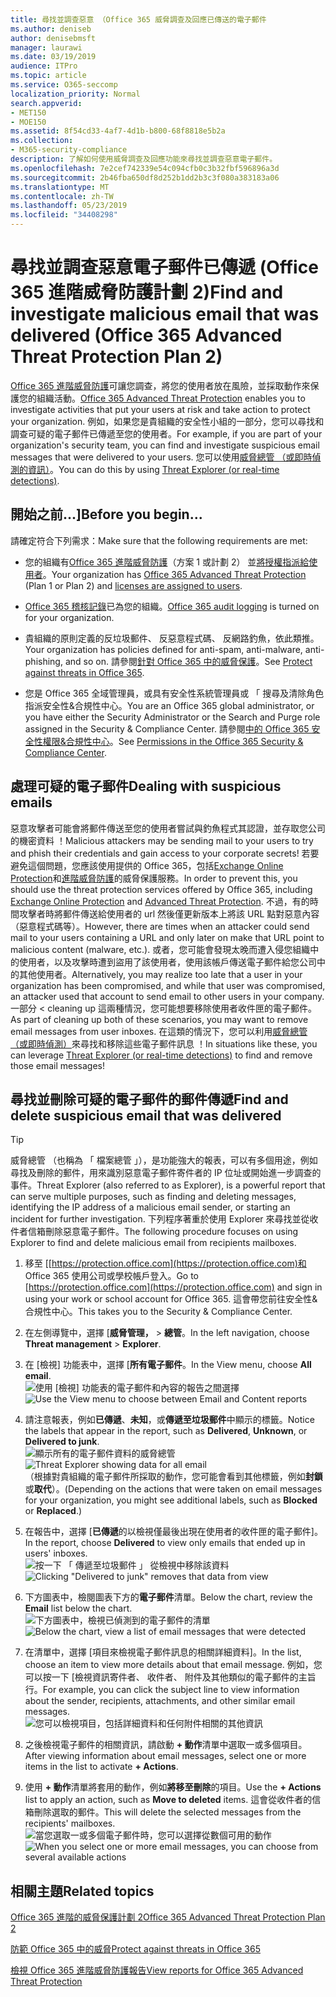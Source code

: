 ```yaml
---
title: 尋找並調查惡意 （Office 365 威脅調查及回應已傳送的電子郵件
ms.author: deniseb
author: denisebmsft
manager: laurawi
ms.date: 03/19/2019
audience: ITPro
ms.topic: article
ms.service: O365-seccomp
localization_priority: Normal
search.appverid:
- MET150
- MOE150
ms.assetid: 8f54cd33-4af7-4d1b-b800-68f8818e5b2a
ms.collection:
- M365-security-compliance
description: 了解如何使用威脅調查及回應功能來尋找並調查惡意電子郵件。
ms.openlocfilehash: 7e2cef742339e54c094cfb0c3b32fbf596896a3d
ms.sourcegitcommit: 2b46fba650df8d252b1dd2b3c3f080a383183a06
ms.translationtype: MT
ms.contentlocale: zh-TW
ms.lasthandoff: 05/23/2019
ms.locfileid: "34408298"
---
```

# <a name="find-and-investigate-malicious-email-that-was-delivered-office-365-advanced-threat-protection-plan-2"></a><span data-ttu-id="609da-103">尋找並調查惡意電子郵件已傳遞 (Office 365 進階威脅防護計劃 2)</span><span class="sxs-lookup"><span data-stu-id="609da-103">Find and investigate malicious email that was delivered (Office 365 Advanced Threat Protection Plan 2)</span></span>

<span data-ttu-id="609da-104">[Office 365 進階威脅防護](office-365-atp.md)可讓您調查，將您的使用者放在風險，並採取動作來保護您的組織活動。</span><span class="sxs-lookup"><span data-stu-id="609da-104">[Office 365 Advanced Threat Protection](office-365-atp.md) enables you to investigate activities that put your users at risk and take action to protect your organization.</span></span> <span data-ttu-id="609da-105">例如，如果您是貴組織的安全性小組的一部分，您可以尋找和調查可疑的電子郵件已傳遞至您的使用者。</span><span class="sxs-lookup"><span data-stu-id="609da-105">For example, if you are part of your organization's security team, you can find and investigate suspicious email messages that were delivered to your users.</span></span> <span data-ttu-id="609da-106">您可以使用[威脅總管 （或即時偵測的資訊）](threat-explorer.md)。</span><span class="sxs-lookup"><span data-stu-id="609da-106">You can do this by using [Threat Explorer (or real-time detections)](threat-explorer.md).</span></span>
  
## <a name="before-you-begin"></a><span data-ttu-id="609da-107">開始之前...]</span><span class="sxs-lookup"><span data-stu-id="609da-107">Before you begin...</span></span>

<span data-ttu-id="609da-108">請確定符合下列需求：</span><span class="sxs-lookup"><span data-stu-id="609da-108">Make sure that the following requirements are met:</span></span>
  
- <span data-ttu-id="609da-109">您的組織有[Office 365 進階威脅防護](office-365-atp.md)（方案 1 或計劃 2） 並[將授權指派給使用者](https://docs.microsoft.com/en-us/office365/admin/subscriptions-and-billing/assign-licenses-to-users)。</span><span class="sxs-lookup"><span data-stu-id="609da-109">Your organization has [Office 365 Advanced Threat Protection](office-365-atp.md) (Plan 1 or Plan 2) and [licenses are assigned to users](https://docs.microsoft.com/en-us/office365/admin/subscriptions-and-billing/assign-licenses-to-users).</span></span>
    
- <span data-ttu-id="609da-110">[Office 365 稽核記錄](turn-audit-log-search-on-or-off.md)已為您的組織。</span><span class="sxs-lookup"><span data-stu-id="609da-110">[Office 365 audit logging](turn-audit-log-search-on-or-off.md) is turned on for your organization.</span></span> 
    
- <span data-ttu-id="609da-111">貴組織的原則定義的反垃圾郵件、 反惡意程式碼、 反網路釣魚，依此類推。</span><span class="sxs-lookup"><span data-stu-id="609da-111">Your organization has policies defined for anti-spam, anti-malware, anti-phishing, and so on.</span></span> <span data-ttu-id="609da-112">請參閱[針對 Office 365 中的威脅保護](protect-against-threats.md)。</span><span class="sxs-lookup"><span data-stu-id="609da-112">See [Protect against threats in Office 365](protect-against-threats.md).</span></span>
    
- <span data-ttu-id="609da-113">您是 Office 365 全域管理員，或具有安全性系統管理員或 「 搜尋及清除角色指派安全性&amp;合規性中心。</span><span class="sxs-lookup"><span data-stu-id="609da-113">You are an Office 365 global administrator, or you have either the Security Administrator or the Search and Purge role assigned in the Security &amp; Compliance Center.</span></span> <span data-ttu-id="609da-114">請參閱[中的 Office 365 安全性權限&amp;合規性中心](permissions-in-the-security-and-compliance-center.md)。</span><span class="sxs-lookup"><span data-stu-id="609da-114">See [Permissions in the Office 365 Security &amp; Compliance Center](permissions-in-the-security-and-compliance-center.md).</span></span>
    
## <a name="dealing-with-suspicious-emails"></a><span data-ttu-id="609da-115">處理可疑的電子郵件</span><span class="sxs-lookup"><span data-stu-id="609da-115">Dealing with suspicious emails</span></span>

<span data-ttu-id="609da-116">惡意攻擊者可能會將郵件傳送至您的使用者嘗試與釣魚程式其認證，並存取您公司的機密資料 ！</span><span class="sxs-lookup"><span data-stu-id="609da-116">Malicious attackers may be sending mail to your users to try and phish their credentials and gain access to your corporate secrets!</span></span> <span data-ttu-id="609da-117">若要避免這個問題，您應該使用提供的 Office 365，包括[Exchange Online Protection](eop/exchange-online-protection-overview.md)和[進階威脅防護](office-365-atp.md)的威脅保護服務。</span><span class="sxs-lookup"><span data-stu-id="609da-117">In order to prevent this, you should use the threat protection services offered by Office 365, including [Exchange Online Protection](eop/exchange-online-protection-overview.md) and [Advanced Threat Protection](office-365-atp.md).</span></span> <span data-ttu-id="609da-118">不過，有的時間攻擊者時將郵件傳送給使用者的 url 然後僅更新版本上將該 URL 點對惡意內容 （惡意程式碼等）。</span><span class="sxs-lookup"><span data-stu-id="609da-118">However, there are times when an attacker could send mail to your users containing a URL and only later on make that URL point to malicious content (malware, etc.).</span></span> <span data-ttu-id="609da-119">或者，您可能會發現太晚而遭入侵您組織中的使用者，以及攻擊時遭到盜用了該使用者，使用該帳戶傳送電子郵件給您公司中的其他使用者。</span><span class="sxs-lookup"><span data-stu-id="609da-119">Alternatively, you may realize too late that a user in your organization has been compromised, and while that user was compromised, an attacker used that account to send email to other users in your company.</span></span> <span data-ttu-id="609da-120">一部分 < cleaning up 這兩種情況，您可能想要移除使用者收件匣的電子郵件。</span><span class="sxs-lookup"><span data-stu-id="609da-120">As part of cleaning up both of these scenarios, you may want to remove email messages from user inboxes.</span></span> <span data-ttu-id="609da-121">在這類的情況下，您可以利用[威脅總管 （或即時偵測）](threat-explorer.md)來尋找和移除這些電子郵件訊息 ！</span><span class="sxs-lookup"><span data-stu-id="609da-121">In situations like these, you can leverage [Threat Explorer (or real-time detections)](threat-explorer.md) to find and remove those email messages!</span></span>
  
## <a name="find-and-delete-suspicious-email-that-was-delivered"></a><span data-ttu-id="609da-122">尋找並刪除可疑的電子郵件的郵件傳遞</span><span class="sxs-lookup"><span data-stu-id="609da-122">Find and delete suspicious email that was delivered</span></span>

> [!TIP]
> <span data-ttu-id="609da-123">威脅總管 （也稱為 「 檔案總管 」），是功能強大的報表，可以有多個用途，例如尋找及刪除的郵件，用來識別惡意電子郵件寄件者的 IP 位址或開始進一步調查的事件。</span><span class="sxs-lookup"><span data-stu-id="609da-123">Threat Explorer (also referred to as Explorer), is a powerful report that can serve multiple purposes, such as finding and deleting messages, identifying the IP address of a malicious email sender, or starting an incident for further investigation.</span></span> <span data-ttu-id="609da-124">下列程序著重於使用 Explorer 來尋找並從收件者信箱刪除惡意電子郵件。</span><span class="sxs-lookup"><span data-stu-id="609da-124">The following procedure focuses on using Explorer to find and delete malicious email from recipients mailboxes.</span></span> 
  
1. <span data-ttu-id="609da-125">移至 [[https://protection.office.com](https://protection.office.com)和 Office 365 使用公司或學校帳戶登入。</span><span class="sxs-lookup"><span data-stu-id="609da-125">Go to [https://protection.office.com](https://protection.office.com) and sign in using your work or school account for Office 365.</span></span> <span data-ttu-id="609da-126">這會帶您前往安全性&amp;合規性中心。</span><span class="sxs-lookup"><span data-stu-id="609da-126">This takes you to the Security &amp; Compliance Center.</span></span> 
    
2. <span data-ttu-id="609da-127">在左側導覽中，選擇 [**威脅管理，** \> **總管**。</span><span class="sxs-lookup"><span data-stu-id="609da-127">In the left navigation, choose **Threat management** \> **Explorer**.</span></span>
    
3. <span data-ttu-id="609da-128">在 [檢視] 功能表中，選擇 [**所有電子郵件**。</span><span class="sxs-lookup"><span data-stu-id="609da-128">In the View menu, choose **All email**.</span></span><br/><span data-ttu-id="609da-129">![使用 [檢視] 功能表的電子郵件和內容的報告之間選擇](media/d39013ff-93b6-42f6-bee5-628895c251c2.png)</span><span class="sxs-lookup"><span data-stu-id="609da-129">![Use the View menu to choose between Email and Content reports](media/d39013ff-93b6-42f6-bee5-628895c251c2.png)</span></span>
  
4. <span data-ttu-id="609da-130">請注意報表，例如**已傳遞**、**未知**，或**傳遞至垃圾郵件**中顯示的標籤。</span><span class="sxs-lookup"><span data-stu-id="609da-130">Notice the labels that appear in the report, such as **Delivered**, **Unknown**, or **Delivered to junk**.</span></span><br/><span data-ttu-id="609da-131">![顯示所有的電子郵件資料的威脅總管](media/208826ed-a85e-446f-b276-b5fdc312fbcb.png)</span><span class="sxs-lookup"><span data-stu-id="609da-131">![Threat Explorer showing data for all email](media/208826ed-a85e-446f-b276-b5fdc312fbcb.png)</span></span><br/><span data-ttu-id="609da-132">（根據對貴組織的電子郵件所採取的動作，您可能會看到其他標籤，例如**封鎖**或**取代**）。</span><span class="sxs-lookup"><span data-stu-id="609da-132">(Depending on the actions that were taken on email messages for your organization, you might see additional labels, such as **Blocked** or **Replaced**.)</span></span>
    
5. <span data-ttu-id="609da-133">在報告中，選擇 [**已傳遞**的以檢視僅最後出現在使用者的收件匣的電子郵件]。</span><span class="sxs-lookup"><span data-stu-id="609da-133">In the report, choose **Delivered** to view only emails that ended up in users' inboxes.</span></span><br/><span data-ttu-id="609da-134">![按一下 「 傳遞至垃圾郵件 」 從檢視中移除該資料](media/e6fb2e47-461e-4f6f-8c65-c331bd858758.png)</span><span class="sxs-lookup"><span data-stu-id="609da-134">![Clicking "Delivered to junk" removes that data from view](media/e6fb2e47-461e-4f6f-8c65-c331bd858758.png)</span></span>
  
6. <span data-ttu-id="609da-135">下方圖表中，檢閱圖表下方的**電子郵件**清單。</span><span class="sxs-lookup"><span data-stu-id="609da-135">Below the chart, review the **Email** list below the chart.</span></span><br/><span data-ttu-id="609da-136">![下方圖表中，檢視已偵測到的電子郵件的清單](media/dfb60590-1236-499d-97da-86c68621e2bc.png)</span><span class="sxs-lookup"><span data-stu-id="609da-136">![Below the chart, view a list of email messages that were detected](media/dfb60590-1236-499d-97da-86c68621e2bc.png)</span></span>
  
7. <span data-ttu-id="609da-137">在清單中，選擇 [項目來檢視電子郵件訊息的相關詳細資料]。</span><span class="sxs-lookup"><span data-stu-id="609da-137">In the list, choose an item to view more details about that email message.</span></span> <span data-ttu-id="609da-138">例如，您可以按一下 [檢視資訊寄件者、 收件者、 附件及其他類似的電子郵件的主旨行。</span><span class="sxs-lookup"><span data-stu-id="609da-138">For example, you can click the subject line to view information about the sender, recipients, attachments, and other similar email messages.</span></span><br/>![您可以檢視項目，包括詳細資料和任何附件相關的其他資訊](media/5a5707c3-d62a-4610-ae7b-900fff8708b2.png)
  
8. <span data-ttu-id="609da-140">之後檢視電子郵件的相關資訊，請啟動 **+ 動作**清單中選取一或多個項目。</span><span class="sxs-lookup"><span data-stu-id="609da-140">After viewing information about email messages, select one or more items in the list to activate **+ Actions**.</span></span>
    
9. <span data-ttu-id="609da-141">使用 **+ 動作**清單將套用的動作，例如**將移至刪除**的項目。</span><span class="sxs-lookup"><span data-stu-id="609da-141">Use the **+ Actions** list to apply an action, such as **Move to deleted** items.</span></span> <span data-ttu-id="609da-142">這會從收件者的信箱刪除選取的郵件。</span><span class="sxs-lookup"><span data-stu-id="609da-142">This will delete the selected messages from the recipients' mailboxes.</span></span><br/><span data-ttu-id="609da-143">![當您選取一或多個電子郵件時，您可以選擇從數個可用的動作](media/ef12e10c-60a7-4f66-8f76-68d77ae26de1.png)</span><span class="sxs-lookup"><span data-stu-id="609da-143">![When you select one or more email messages, you can choose from several available actions](media/ef12e10c-60a7-4f66-8f76-68d77ae26de1.png)</span></span>
  
## <a name="related-topics"></a><span data-ttu-id="609da-144">相關主題</span><span class="sxs-lookup"><span data-stu-id="609da-144">Related topics</span></span>

[<span data-ttu-id="609da-145">Office 365 進階的威脅保護計劃 2</span><span class="sxs-lookup"><span data-stu-id="609da-145">Office 365 Advanced Threat Protection Plan 2</span></span>](office-365-ti.md)
  
[<span data-ttu-id="609da-146">防範 Office 365 中的威脅</span><span class="sxs-lookup"><span data-stu-id="609da-146">Protect against threats in Office 365</span></span>](protect-against-threats.md)
  
[<span data-ttu-id="609da-147">檢視 Office 365 進階威脅防護報告</span><span class="sxs-lookup"><span data-stu-id="609da-147">View reports for Office 365 Advanced Threat Protection</span></span>](view-reports-for-atp.md)
  

